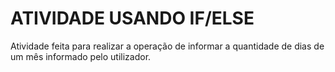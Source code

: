 # ATIVIDADE USANDO IF/ELSE #

Atividade feita para realizar a operação de informar a quantidade de dias de um mês informado pelo utilizador.